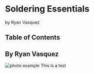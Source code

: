 # Soldering Essentials
by Ryan Vasquez

## Table of Contents

## By Ryan Vasquez
![photo example](Photos/DSC01715.JPG)
This is a test
